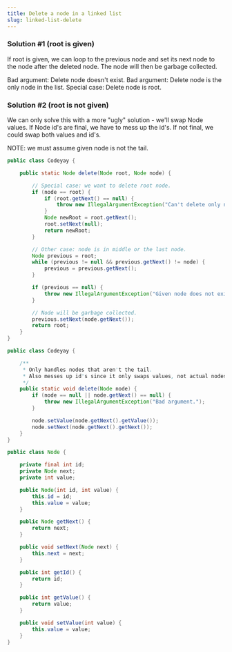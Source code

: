 ```yaml
---
title: Delete a node in a linked list
slug: linked-list-delete
---
```


### Solution #1 (root is given)

If root is given, we can loop to the previous node and set its next node to the node after the deleted node. The node will then be garbage collected.

Bad argument: Delete node doesn't exist.
Bad argument: Delete node is the only node in the list.
Special case: Delete node is root.

### Solution #2 (root is not given)

We can only solve this with a more "ugly" solution - we'll swap Node values. If Node id's are final, we have to mess up the id's. If not final, we could swap both values and id's.

NOTE: we must assume given node is not the tail.

```java
public class Codeyay {

    public static Node delete(Node root, Node node) {

        // Special case: we want to delete root node.
        if (node == root) {
            if (root.getNext() == null) {
                throw new IllegalArgumentException("Can't delete only node in list.");
            }
            Node newRoot = root.getNext();
            root.setNext(null);
            return newRoot;
        }

        // Other case: node is in middle or the last node.
        Node previous = root;
        while (previous != null && previous.getNext() != node) {
            previous = previous.getNext();
        }

        if (previous == null) {
            throw new IllegalArgumentException("Given node does not exist in list.");
        }

        // Node will be garbage collected.
        previous.setNext(node.getNext());
        return root;
    }
}
```

```java
public class Codeyay {

    /**
     * Only handles nodes that aren't the tail.
     * Also messes up id's since it only swaps values, not actual nodes.
     */
    public static void delete(Node node) {
        if (node == null || node.getNext() == null) {
            throw new IllegalArgumentException("Bad argument.");
        }

        node.setValue(node.getNext().getValue());
        node.setNext(node.getNext().getNext());
    }
}
```

```java
public class Node {

    private final int id;
    private Node next;
    private int value;

    public Node(int id, int value) {
        this.id = id;
        this.value = value;
    }

    public Node getNext() {
        return next;
    }

    public void setNext(Node next) {
        this.next = next;
    }

    public int getId() {
        return id;
    }

    public int getValue() {
        return value;
    }

    public void setValue(int value) {
        this.value = value;
    }
}
```
